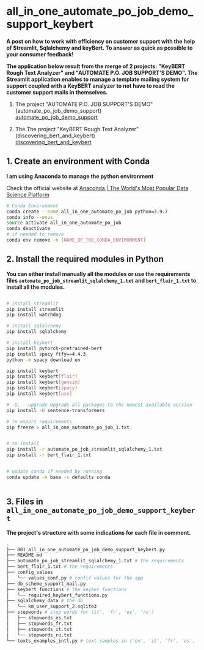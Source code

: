 # all_in_one_automate_po_job_demo_support_keybert

**A post on how to work with efficiency on customer support with the help of Streamlit, Sqlalchemy and keyBert. To answer as quick as possible to your consumer feedback!**



**The application below result from the merge of 2 projects: "KeyBERT Rough Text Analyzer" and "AUTOMATE P.O. JOB SUPPORT'S DEMO". The Streamlit application enables to manage a template mailing system for support coupled with a KeyBERT analyzer to not have to read the customer support mails in themselves.**



1. The project "AUTOMATE P.O. JOB SUPPORT'S DEMO" (automate_po_job_demo_support)<br><a href="https://github.com/bflaven/BlogArticlesExamples/tree/master/automate_po_job_demo_support" target="_blank">automate_po_job_demo_support</a>

2. The The project "KeyBERT Rough Text Analyzer"
(discovering_bert_and_keybert)<br><a href="https://github.com/bflaven/BlogArticlesExamples/tree/master/discovering_bert_and_keybert" target="_blank">discovering_bert_and_keybert</a>




## 1. Create an environment with Conda
**I am using Anaconda to manage the python environment**

Check the official website at [Anaconda | The World&#039;s Most Popular Data Science Platform](https://www.anaconda.com/)



```bash
# Conda Environment
conda create --name all_in_one_automate_po_job python=3.9.7
conda info --envs
source activate all_in_one_automate_po_job
conda deactivate
# if needed to remove
conda env remove -n [NAME_OF_THE_CONDA_ENVIRONMENT]

```


## 2. Install the required modules in Python

**You can either install manually all the modules or use the requirements files `automate_po_job_streamlit_sqlalchemy_1.txt` and `bert_flair_1.txt` to install all the modules.**

```bash

# install streamlit
pip install streamlit
pip install watchdog

# install sqlalchemy
pip install sqlalchemy

# install keybert
pip install pytorch-pretrained-bert
pip install spacy ftfy==4.4.3
python -m spacy download en

pip install keybert
pip install keybert[flair]
pip install keybert[gensim]
pip install keybert[spacy]
pip install keybert[use]

# -U, --upgrade Upgrade all packages to the newest available version
pip install -U sentence-transformers

# to export requirements
pip freeze > all_in_one_automate_po_job_1.txt


# to install
pip install -r automate_po_job_streamlit_sqlalchemy_1.txt
pip install -r bert_flair_1.txt


# update conda if needed by running
conda update -n base -c defaults conda



```

## 3. Files in `all_in_one_automate_po_job_demo_support_keybert`
**The project's structure with some indications for each file in comment.**

```bash
.
├── 001_all_in_one_automate_po_job_demo_support_keybert.py
├── README.md
├── automate_po_job_streamlit_sqlalchemy_1.txt # the requirements
├── bert_flair_1.txt # the requirements
├── config_values
│   └── values_conf.py # confif values for the app
├── db_scheme_support_mail.py
├── keybert_functions # the keyber functions 
│   └── required_keybert_functions.py
├── sqlalchemy_data # the db 
│   └── km_user_support_2.sqlite3
├── stopwords # stop words for (it', 'fr', 'es', 'ru')
│   ├── stopwords_es.txt
│   ├── stopwords_fr.txt
│   ├── stopwords_it.txt
│   └── stopwords_ru.txt
└── texts_examples_intl.py # text samples in ('en', 'it', 'fr', 'es', 'ru')

```









